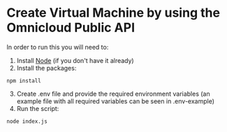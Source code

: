 # Create Virtual Machine by using the Omnicloud Public API

In order to run this you will need to:
1. Install [Node](https://nodejs.org/en/) (if you don't have it already)
2. Install the packages:
```
npm install
```
3. Create .env file and provide the required environment variables (an example file with all required variables can be seen in .env-example)
4. Run the script:
```
node index.js
```
